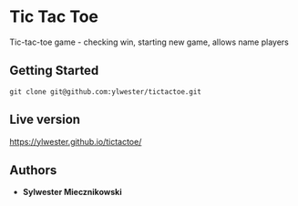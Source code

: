 # Tic Tac Toe

Tic-tac-toe game - checking win, starting new game, allows name players

## Getting Started

`git clone git@github.com:ylwester/tictactoe.git`

## Live version

https://ylwester.github.io/tictactoe/

## Authors

* **Sylwester Miecznikowski**